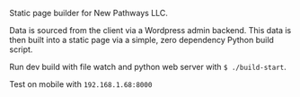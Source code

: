 Static page builder for New Pathways LLC.

Data is sourced from the client via a Wordpress admin backend. This data is
then built into a static page via a simple, zero dependency Python build script.

Run dev build with file watch and python web server with `$ ./build-start`. 

Test on mobile with `192.168.1.68:8000`